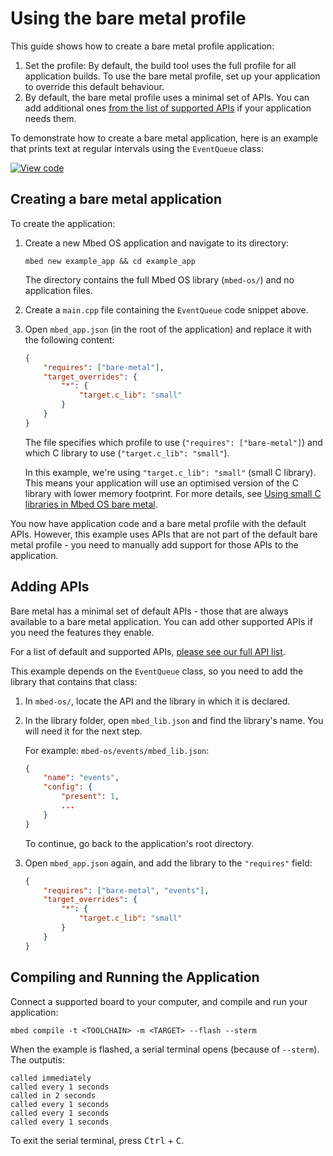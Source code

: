 # Using the bare metal profile

This guide shows how to create a bare metal profile application:

1. Set the profile: By default, the build tool uses the full profile for all application builds. To use the bare metal profile, set up your application to override this default behaviour.
1. By default, the bare metal profile uses a minimal set of APIs. You can add additional ones [from the list of supported APIs](../bare-metal/index.html#features) if your application needs them.

To demonstrate how to create a bare metal application, here is an example that prints text at regular intervals using the `EventQueue` class:

[![View code](https://www.mbed.com/embed/?url=https://github.com/ARMmbed/mbed-os-examples-docs_only/blob/master/APIs_RTOS/EventQueue_ex_2/)](https://github.com/ARMmbed/mbed-os-examples-docs_only/blob/master/APIs_RTOS/EventQueue_ex_2/main.cpp)

## Creating a bare metal application

To create the application:

1. Create a new Mbed OS application and navigate to its directory:

    ```
    mbed new example_app && cd example_app
    ```

    The directory contains the full Mbed OS library (`mbed-os/`) and no application files.

1. Create a `main.cpp` file containing the `EventQueue` code snippet above.

1. Open `mbed_app.json` (in the root of the application) and replace it with the following content:

    ```json
    {
        "requires": ["bare-metal"],
        "target_overrides": {
            "*": {
                "target.c_lib": "small"
            }
        }
    }
    ```

    The file specifies which profile to use (`"requires": ["bare-metal"]`) and which C library to use (`"target.c_lib": "small"`).
    
    In this example, we're using `"target.c_lib": "small"` (small C library). This means your application will use an optimised version of the C library with lower memory footprint. For more details, see [Using small C libraries in Mbed OS bare metal](../bare-metal/using-small-c-libraries.html).

You now have application code and a bare metal profile with the default APIs. However, this example uses APIs that are not part of the default bare metal profile - you need to manually add support for those APIs to the application.

## Adding APIs

Bare metal has a minimal set of default APIs - those that are always available to a bare metal application. You can add other supported APIs if you need the features they enable.

For a list of default and supported APIs, [please see our full API list](../apis/index.html).

This example depends on the `EventQueue` class, so you need to add the library that contains that class:

1. In `mbed-os/`, locate the API and the library in which it is declared.
1. In the library folder, open `mbed_lib.json` and find the library's name. You will need it for the next step.

    For example: `mbed-os/events/mbed_lib.json`:
    ```json
    {
        "name": "events",
        "config": {
            "present": 1,
            ...
        }
    }
    ```
    To continue, go back to the application's root directory.

1. Open `mbed_app.json` again, and add the library to the `"requires"` field:

    ```json
    {
        "requires": ["bare-metal", "events"],
        "target_overrides": {
            "*": {
                "target.c_lib": "small"
            }
        }
    }
    ```

## Compiling and Running the Application

Connect a supported board to your computer, and compile and run your application:

```
mbed compile -t <TOOLCHAIN> -m <TARGET> --flash --sterm
```

When the example is flashed, a serial terminal opens (because of `--sterm`). The outputis:

```
called immediately
called every 1 seconds
called in 2 seconds
called every 1 seconds
called every 1 seconds
called every 1 seconds
```

To exit the serial terminal, press <kbd>Ctrl</kbd> + <kbd>C</kbd>.
